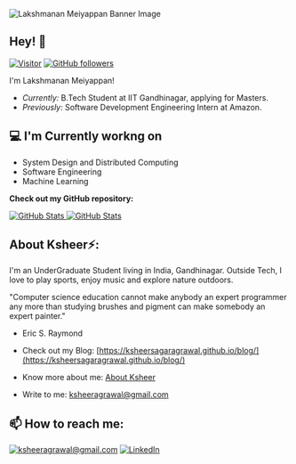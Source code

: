 ![Lakshmanan Meiyappan Banner Image](./banner.png)
<!-- <h2 align='center'>Lakshmanan Meiyappan @ Laxmena</h2>
<p align='center'><b>Graduate Student at University of Illinois at Chicago</b></p> -->

<h2>Hey! 👋</h2>

[![Visitor](https://visitor-badge.laobi.icu/badge?page_id=laxmena.laxmena)](https://github.com/laxmena) [![GitHub followers](https://img.shields.io/github/followers/laxmena.svg?style=social&label=Follow)](https://github.com/laxmena?tab=followers)

I'm Lakshmanan Meiyappan! 
- <i>Currently:</i> B.Tech Student at IIT Gandhinagar, applying for Masters. 
- <i>Previously:</i> Software Development Engineering Intern at Amazon.

<h2>💻 I'm Currently workng on</h2>

- System Design and Distributed Computing
- Software Engineering
- Machine Learning


__Check out my GitHub repository:__

<div>
  <p>
    <a href="https://github.com/laxmena/PyCalendly">
      <img src="https://github-readme-stats.vercel.app/api/pin/?username=laxmena&repo=PyCalendly" alt="GitHub Stats" />
    </a>
    <a href="https://github.com/laxmena/CloudOrg-Simulator">
      <img src="https://github-readme-stats.vercel.app/api/pin/?username=laxmena&repo=CloudOrg-Simulator" alt="GitHub Stats" />
    </a>
  </p>
</div>

<h2> About Ksheer⚡:</h2>

I'm an UnderGraduate Student living in India, Gandhinagar. Outside Tech, I love to play sports, enjoy music and explore nature outdoors. 

"Computer science education cannot make anybody an expert programmer any more than studying brushes and pigment can make somebody an expert painter."
- Eric S. Raymond
 
- Check out my Blog: [https://ksheersagaragrawal.github.io/blog/](https://ksheersagaragrawal.github.io/blog/)
- Know more about me: [About Ksheer](https://ksheersagaragrawal.github.io/)
- Write to me: [ksheeragrawal@gmail.com](mailto:ksheeragrawal@gmail.com)

<h2>📫 How to reach me:</h2>

<a href="mailto:ksheeragrawal@gmail.com">![ksheeragrawal@gmail.com](https://img.shields.io/badge/Gmail-D14836?style=for-the-badge&logo=gmail&logoColor=white)</a> <a href="https://www.linkedin.com/in/ksheer-sagar-agrawal-8973851b8/">![LinkedIn](https://img.shields.io/badge/LinkedIn-0077B5?style=for-the-badge&logo=linkedin&logoColor=white)</a>
